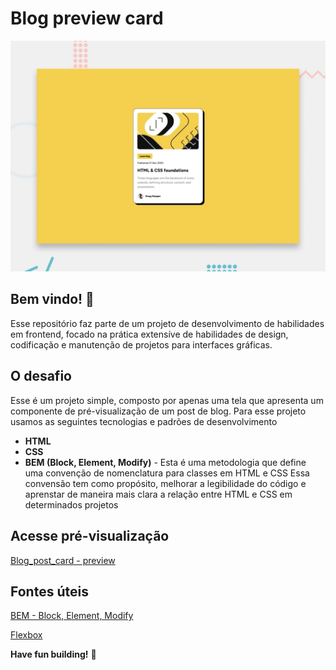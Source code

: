 # Blog preview card

![Design preview for the Blog preview card coding challenge](./design/desktop-preview.jpg)

## Bem vindo! 👋

Esse repositório faz parte de um projeto de desenvolvimento de habilidades em frontend, focado na prática extensíve de habilidades de design, codificação e manutenção de projetos para interfaces gráficas.

## O desafio

Esse é um projeto simple, composto por apenas uma tela que apresenta um componente de pré-visualização de um post de blog.
Para esse projeto usamos as seguintes tecnologias e padrões de desenvolvimento

- **HTML**
- **CSS**
- **BEM (Block, Element, Modify)** - Esta é uma metodologia que define uma convenção de nomenclatura para classes em HTML e CSS
Essa convensão tem como propósito, melhorar a legibilidade do código e aprenstar de maneira mais clara a relação entre HTML e CSS em determinados projetos

## Acesse pré-visualização

[Blog_post_card - preview](https://sanguinettecode.github.io/blog-preview-card-mais/)

## Fontes úteis

[BEM - Block, Element, Modify](https://css-tricks.com/bem-101/)

[Flexbox](https://css-tricks.com/snippets/css/a-guide-to-flexbox/)

**Have fun building!** 🚀
